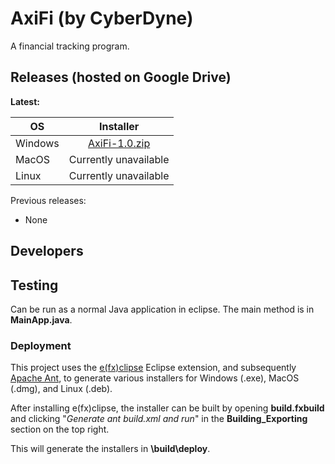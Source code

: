 # AxiFi (by CyberDyne)

A financial tracking program.

## Releases (hosted on Google Drive)
**Latest:**

| OS        | Installer           |
| ------------- |:-------------:|
| Windows      | [AxiFi-1.0.zip](https://drive.google.com/open?id=1SFM7bqRWnBe22p3wkULdCDlvGpXPU--p) |
| MacOS      | Currently unavailable      |
| Linux | Currently unavailable       |

Previous releases:
- None

## Developers

## Testing
Can be run as a normal Java application in eclipse. The main method is in **MainApp.java**.

### Deployment
This project uses the  [e(fx)clipse](https://www.eclipse.org/efxclipse/index.html) Eclipse extension, and subsequently [Apache Ant](https://ant.apache.org/), to generate various installers for Windows (.exe), MacOS (.dmg), and Linux (.deb).

After installing e(fx)clipse, the installer can be built by opening **build.fxbuild** and clicking "_Generate ant build.xml and run_" in the **Building_Exporting** section on the top right.

This will generate the installers in **\build\deploy**.
